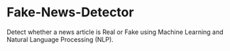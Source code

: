 # Fake-News-Detector
Detect whether a news article is Real or Fake using Machine Learning and Natural Language Processing (NLP). 
